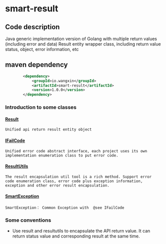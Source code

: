 # smart-result

## Code description
Java generic implementation version of Golang with multiple return values (including error and data)
Result entity wrapper class, including return value status, object, error information, etc

## maven dependency
```xml
        <dependency>
            <groupId>io.wangxin</groupId>
            <artifactId>smart-result</artifactId>
            <version>1.0.0</version>
        </dependency>

```

### Introduction to some classes
 
#### [Result](https://github.com/lovepoem/smart-result/blob/master/src/main/java/io/wangxin/result/Result.java)
    Unified api return result entity object

#### [IFailCode](https://github.com/lovepoem/smart-result/blob/master/src/main/java/io/wangxin/result/IFailCode.java)
    Unified error code abstract interface, each project uses its own implementation enumeration class to put error code.

#### [ResultUtils](https://github.com/lovepoem/smart-result/blob/master/src/main/java/io/wangxin/result/utils/ResultUtils.java)
    The result encapsulation util tool is a rich method. Support error code enumeration class, error code plus exception information, exception and other error result encapsulation.

#### [SmartException](https://github.com/lovepoem/smart-result/blob/master/src/main/java/io/wangxin/result/utils/SecException.java)

    SmartException： Common Exception with  @see IFailCode

### Some conventions

* Use result and resultutils to encapsulate the API return value. It can return status value and corresponding result at the same time.
